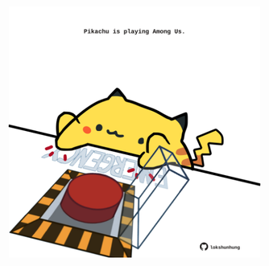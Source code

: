 <!-- built at 18/03/2021, 18:03:59 UTC -->
<p align="center">
  <img width="500" height="500" src="./ReadmeImage.svg">
</p>
